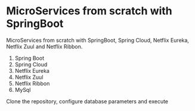 # MicroServices from scratch with SpringBoot

MicroServices from scratch with SpringBoot, Spring Cloud, Netflix Eureka, Netflix Zuul and Netflix Ribbon. 
1. Spring Boot
2. Spring Cloud
3. Netflix Eureka
4. Netflix Zuul
5. Netflix Ribbon
6. MySql 

Clone the repository, configure database parameters  and execute

